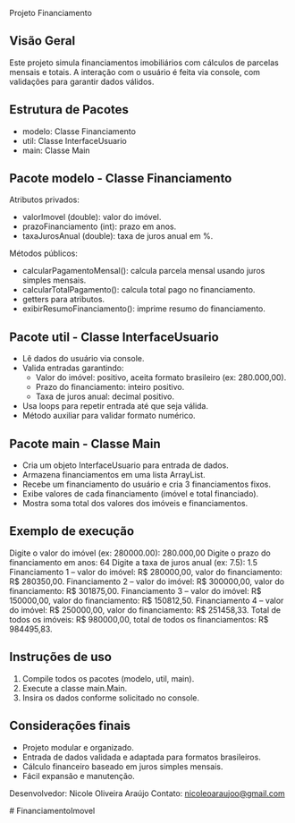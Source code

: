 
Projeto Financiamento 


Visão Geral
-----------
Este projeto simula financiamentos imobiliários com cálculos de parcelas mensais e totais.
A interação com o usuário é feita via console, com validações para garantir dados válidos.

Estrutura de Pacotes
--------------------
- modelo:
    Classe Financiamento
- util:
    Classe InterfaceUsuario
- main:
    Classe Main

Pacote modelo - Classe Financiamento
------------------------------------
Atributos privados:
  - valorImovel (double): valor do imóvel.
  - prazoFinanciamento (int): prazo em anos.
  - taxaJurosAnual (double): taxa de juros anual em %.

Métodos públicos:
  - calcularPagamentoMensal(): calcula parcela mensal usando juros simples mensais.
  - calcularTotalPagamento(): calcula total pago no financiamento.
  - getters para atributos.
  - exibirResumoFinanciamento(): imprime resumo do financiamento.

Pacote util - Classe InterfaceUsuario
-------------------------------------
- Lê dados do usuário via console.
- Valida entradas garantindo:
  * Valor do imóvel: positivo, aceita formato brasileiro (ex: 280.000,00).
  * Prazo do financiamento: inteiro positivo.
  * Taxa de juros anual: decimal positivo.
- Usa loops para repetir entrada até que seja válida.
- Método auxiliar para validar formato numérico.

Pacote main - Classe Main
-------------------------
- Cria um objeto InterfaceUsuario para entrada de dados.
- Armazena financiamentos em uma lista ArrayList.
- Recebe um financiamento do usuário e cria 3 financiamentos fixos.
- Exibe valores de cada financiamento (imóvel e total financiado).
- Mostra soma total dos valores dos imóveis e financiamentos.

Exemplo de execução
-------------------
Digite o valor do imóvel (ex: 280000.00): 280.000,00
Digite o prazo do financiamento em anos: 64
Digite a taxa de juros anual (ex: 7.5): 1.5
Financiamento 1 – valor do imóvel: R$ 280000,00, valor do financiamento: R$ 280350,00.
Financiamento 2 – valor do imóvel: R$ 300000,00, valor do financiamento: R$ 301875,00.
Financiamento 3 – valor do imóvel: R$ 150000,00, valor do financiamento: R$ 150812,50.
Financiamento 4 – valor do imóvel: R$ 250000,00, valor do financiamento: R$ 251458,33.
Total de todos os imóveis: R$ 980000,00, total de todos os financiamentos: R$ 984495,83.

Instruções de uso
-----------------
1. Compile todos os pacotes (modelo, util, main).
2. Execute a classe main.Main.
3. Insira os dados conforme solicitado no console.

Considerações finais
--------------------
- Projeto modular e organizado.
- Entrada de dados validada e adaptada para formatos brasileiros.
- Cálculo financeiro baseado em juros simples mensais.
- Fácil expansão e manutenção.

Desenvolvedor: Nicole Oliveira Araújo
Contato: nicoleoaraujoo@gmail.com


#   F i n a n c i a m e n t o I m o v e l 
 
 